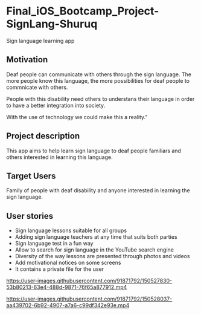 # Final_iOS_Bootcamp_Project-SignLang-Shuruq
Sign language learning app

## Motivation
Deaf people can communicate with others through the sign language. The more people know this language, the more possibilities for deaf people to commnicate with others. 

People with this disability need others to understans their language in order to have a better integration into society.

With the use of technology we could make this a reality."


## Project description
This app aims to help learn sign language to deaf people familiars and others interested in learning this language.


## Target Users
Family of people with deaf disability and anyone interested in learning the sign language.


## User stories
   - Sign language lessons suitable for all groups
   - Adding sign language teachers at any time that suits both parties
   - Sign language test in a fun way
   - Allow to search for sign language in the YouTube search engine
   - Diversity of the way lessons are presented through photos and videos
   - Add motivational notices on some screens
   - It contains a private file for the user



https://user-images.githubusercontent.com/91871792/150527830-53b80213-63e4-488d-9871-76f65a877912.mp4


https://user-images.githubusercontent.com/91871792/150528037-aa439702-6b92-4907-a7a6-c99df342e93e.mp4





